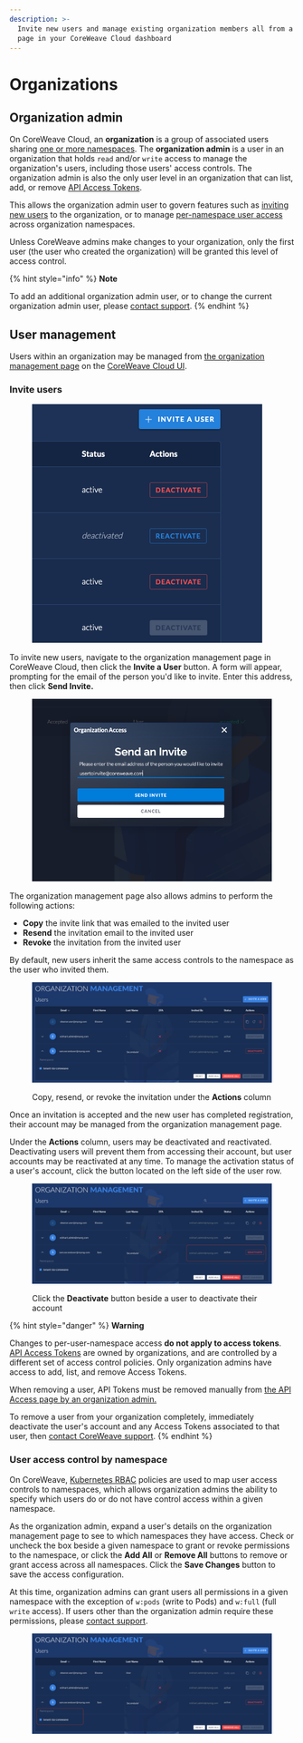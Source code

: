 ```yaml
---
description: >-
  Invite new users and manage existing organization members all from a single
  page in your CoreWeave Cloud dashboard
---
```


# Organizations

## Organization admin

On CoreWeave Cloud, an **organization** is a group of associated users sharing [one or more namespaces](namespace-management.md). The **organization admin** is a user in an organization that holds `read` and/or `write` access to manage the organization's users, including those users' access controls. The organization admin is also the only user level in an organization that can list, add, or remove [API Access Tokens](../coreweave-kubernetes/getting-started.md#obtain-coreweave-access-credentials).

This allows the organization admin user to govern features such as [inviting new users](organizations.md#invite-users) to the organization, or to manage [per-namespace user access](organizations.md#per-namespace-user-access) across organization namespaces.

Unless CoreWeave admins make changes to your organization, only the first user (the user who created the organization) will be granted this level of access control.

{% hint style="info" %}
**Note**

To add an additional organization admin user, or to change the current organization admin user, please [contact support](https://cloud.coreweave.com/contact).
{% endhint %}

## User management

Users within an organization may be managed from [the organization management page](https://cloud.coreweave.com/organization) on the [CoreWeave Cloud UI](../../virtual-servers/deployment-methods/coreweave-apps.md).

### Invite users

<figure><img src="../.gitbook/assets/image (15).png" alt=""><figcaption></figcaption></figure>

To invite new users, navigate to the organization management page in CoreWeave Cloud, then click the **Invite a User** button. A form will appear, prompting for the email of the person you'd like to invite. Enter this address, then click **Send Invite.**

<figure><img src="../.gitbook/assets/image (84) (1).png" alt="Screenshot of the user invite modal"><figcaption></figcaption></figure>

The organization management page also allows admins to perform the following actions:

* **Copy** the invite link that was emailed to the invited user
* **Resend** the invitation email to the invited user
* **Revoke** the invitation from the invited user

By default, new users inherit the same access controls to the namespace as the user who invited them.

<figure><img src="../.gitbook/assets/image (6) (3).png" alt=""><figcaption><p>Copy, resend, or revoke the invitation under the <strong>Actions</strong> column</p></figcaption></figure>

Once an invitation is accepted and the new user has completed registration, their account may be managed from the organization management page.

Under the **Actions** column, users may be deactivated and reactivated. Deactivating users will prevent them from accessing their account, but user accounts may be reactivated at any time. To manage the activation status of a user's account, click the button located on the left side of the user row.

<figure><img src="../.gitbook/assets/image (19) (2) (1).png" alt=""><figcaption><p>Click the <strong>Deactivate</strong> button beside a user to deactivate their account</p></figcaption></figure>

{% hint style="danger" %}
**Warning**

Changes to per-user-namespace access **do not apply to access tokens**. [API Access Tokens](../coreweave-kubernetes/getting-started.md#obtain-coreweave-access-credentials) are owned by organizations, and are controlled by a different set of access control policies. Only organization admins have access to add, list, and remove Access Tokens.

When removing a user, API Tokens must be removed manually from [the API Access page by an organization admin.](https://cloud.coreweave.com/api-access)

To remove a user from your organization completely, immediately deactivate the user's account and any Access Tokens associated to that user, then [contact CoreWeave support](https://cloud.coreweave.com/contact).&#x20;
{% endhint %}

### User access control by namespace

On CoreWeave, [Kubernetes RBAC](https://kubernetes.io/docs/reference/access-authn-authz/rbac/) policies are used to map user access controls to namespaces, which allows organization admins the ability to specify which users do or do not have control access within a given namespace.

As the organization admin, expand a user's details on the organization management page to see to which namespaces they have access. Check or uncheck the box beside a given namespace to grant or revoke permissions to the namespace, or click the **Add All** or **Remove All** buttons to remove or grant access across all namespaces. Click the **Save Changes** button to save the access configuration.

At this time, organization admins can grant users all permissions in a given namespace with the exception of `w:pods` (write to Pods) and `w:full` (full `write` access). If users other than the organization admin require these permissions, please [contact support](https://cloud.coreweave.com/contact).

<figure><img src="../.gitbook/assets/image (18) (1) (3).png" alt=""><figcaption></figcaption></figure>
